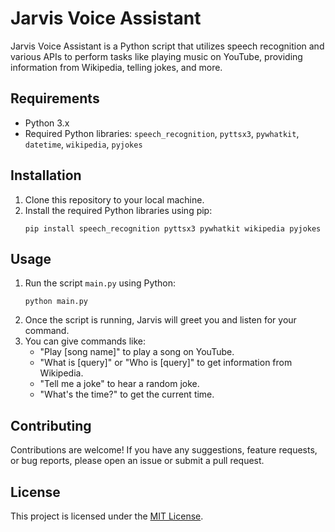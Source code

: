 # Jarvis Voice Assistant

Jarvis Voice Assistant is a Python script that utilizes speech recognition and various APIs to perform tasks like playing music on YouTube, providing information from Wikipedia, telling jokes, and more.

## Requirements

- Python 3.x
- Required Python libraries: `speech_recognition`, `pyttsx3`, `pywhatkit`, `datetime`, `wikipedia`, `pyjokes`

## Installation

1. Clone this repository to your local machine.
2. Install the required Python libraries using pip:
    ```
    pip install speech_recognition pyttsx3 pywhatkit wikipedia pyjokes
    ```

## Usage

1. Run the script `main.py` using Python:
    ```
    python main.py
    ```
2. Once the script is running, Jarvis will greet you and listen for your command.
3. You can give commands like:
    - "Play [song name]" to play a song on YouTube.
    - "What is [query]" or "Who is [query]" to get information from Wikipedia.
    - "Tell me a joke" to hear a random joke.
    - "What's the time?" to get the current time.

## Contributing

Contributions are welcome! If you have any suggestions, feature requests, or bug reports, please open an issue or submit a pull request.

## License

This project is licensed under the [MIT License](LICENSE).
